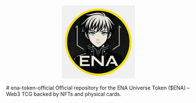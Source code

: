 <p align="center">
  <img src="Logo.png" width="200" alt="ENA Logo"/>
</p>
# ena-token-official
Official repository for the ENA Universe Token ($ENA) – Web3 TCG backed by NFTs and physical cards.
